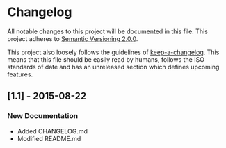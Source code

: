 
# Changelog
All notable changes to this project will be documented in this file.
This project adheres to [Semantic Versioning 2.0.0](http://semver.org/).

This project also loosely follows the guidelines of
[keep-a-changelog](https://github.com/olivierlacan/keep-a-changelog).
This means that this file should be easily read by humans, follows the ISO
standards of date and has an unreleased section which defines upcoming features.

## [1.1] - 2015-08-22

### New Documentation
-  Added CHANGELOG.md
-  Modified README.md
